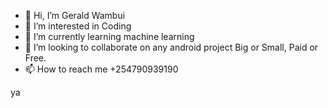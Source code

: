 - 👋 Hi, I’m Gerald Wambui
- 👀 I’m interested in Coding
- 🌱 I’m currently learning machine learning
- 💞️ I’m looking to collaborate on any android project Big or Small, Paid or Free.
- 📫 How to reach me +254790939190

<!---
gerald-wambui/gerald-wambui is a ✨ special ✨ repository because its `README.md` (this file) appears on your GitHub profile.
You can click the Preview link to take a look at your changes.
--->
ya
